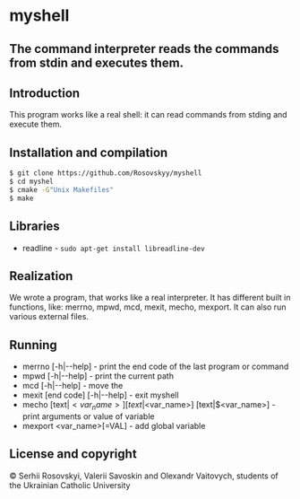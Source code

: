 # myshell

## The command interpreter reads the commands from stdin and executes them.
## Introduction
This program works like a real shell: it can read commands from stding and execute them.

## Installation and compilation
  ```bash
  $ git clone https://github.com/Rosovskyy/myshell
  $ cd myshel
  $ cmake -G"Unix Makefiles"
  $ make
  ```
  
## Libraries
  * readline - ```sudo apt-get install libreadline-dev```

## Realization
  We wrote a program, that works like a real interpreter. It has different built in functions, like: merrno, mpwd, mcd, mexit,   mecho, mexport. It can also run various external files.

## Running
  * merrno [-h|--help] - print the end code of the last program or command
  * mpwd [-h|--help] -  print the current path
  * mcd <path> [-h|--help] - move the <path>
  * mexit [end code] [-h|--help] - exit myshell
  * mecho [text|$<var_name>] [text|$<var_name>]  [text|$<var_name>] - print arguments or value of variable
  * mexport <var_name>[=VAL] - add global variable

## License and copyright
© Serhii Rosovskyi, Valerii Savoskin and Olexandr Vaitovych, students of the Ukrainian Catholic University


